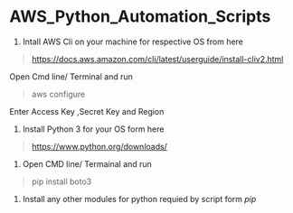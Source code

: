 # AWS_Python_Automation_Scripts

1. Intall AWS Cli on your machine for respective OS from here 


> https://docs.aws.amazon.com/cli/latest/userguide/install-cliv2.html


Open Cmd line/ Terminal and run 

> aws configure

Enter Access Key ,Secret Key and Region 

1. Install Python 3 for your OS form here 


> https://www.python.org/downloads/


1. Open CMD line/ Termainal and run 


> pip install boto3

1. Install any other modules for python requied by script form _pip_
